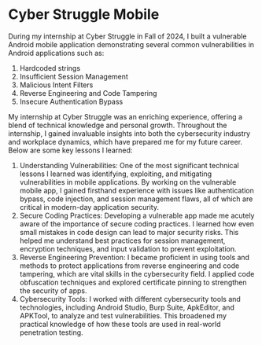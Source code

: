 # Cyber Struggle Mobile

During my internship at Cyber Struggle in Fall of 2024, I built a vulnerable Android mobile application demonstrating several common vulnerabilities in Android applications such as:
1. Hardcoded strings
2. Insufficient Session Management
3. Malicious Intent Filters
4. Reverse Engineering and Code Tampering
5. Insecure Authentication Bypass


My internship at Cyber Struggle was an enriching experience, offering a blend of technical knowledge and personal growth. Throughout the internship, I gained invaluable insights into both the cybersecurity industry and workplace dynamics, which have prepared me for my future career. Below are some key lessons I learned:
1. Understanding Vulnerabilities: One of the most significant technical lessons I learned was identifying, exploiting, and mitigating vulnerabilities in mobile applications. By working on the vulnerable mobile app, I gained firsthand experience with issues like authentication bypass, code injection, and session management flaws, all of which are critical in modern-day application security.
2. Secure Coding Practices: Developing a vulnerable app made me acutely aware of the importance of secure coding practices. I learned how even small mistakes in code design can lead to major security risks. This helped me understand best practices for session management, encryption techniques, and input validation to prevent exploitation.
3. Reverse Engineering Prevention: I became proficient in using tools and methods to protect applications from reverse engineering and code tampering, which are vital skills in the cybersecurity field. I applied code obfuscation techniques and explored certificate pinning to strengthen the security of apps.
4. Cybersecurity Tools: I worked with different cybersecurity tools and technologies, including Android Studio, Burp Suite, ApkEditor, and APKTool, to analyze and test vulnerabilities. This broadened my practical knowledge of how these tools are used in real-world penetration testing.
